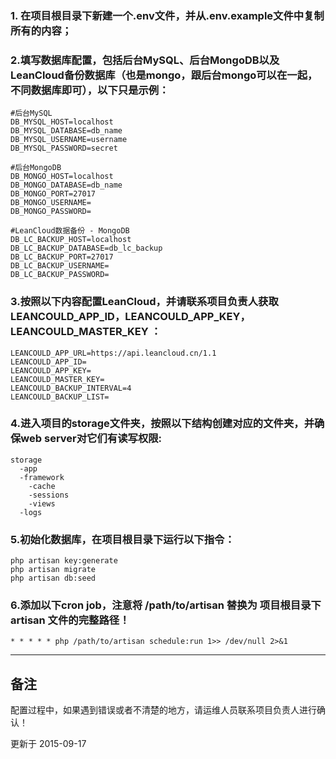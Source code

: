 ### 1. 在项目根目录下新建一个.env文件，并从.env.example文件中复制所有的内容；

### 2.填写数据库配置，包括后台MySQL、后台MongoDB以及LeanCloud备份数据库（也是mongo，跟后台mongo可以在一起，不同数据库即可），以下只是示例：

    #后台MySQL
    DB_MYSQL_HOST=localhost
    DB_MYSQL_DATABASE=db_name
    DB_MYSQL_USERNAME=username
    DB_MYSQL_PASSWORD=secret

    #后台MongoDB
    DB_MONGO_HOST=localhost
    DB_MONGO_DATABASE=db_name
    DB_MONGO_PORT=27017
    DB_MONGO_USERNAME=
    DB_MONGO_PASSWORD=

    #LeanCloud数据备份 - MongoDB
    DB_LC_BACKUP_HOST=localhost
    DB_LC_BACKUP_DATABASE=db_lc_backup
    DB_LC_BACKUP_PORT=27017
    DB_LC_BACKUP_USERNAME=
    DB_LC_BACKUP_PASSWORD=

### 3.按照以下内容配置LeanCloud，并请联系项目负责人获取 LEANCOULD_APP_ID，LEANCOULD_APP_KEY，LEANCOULD_MASTER_KEY ：

    LEANCOULD_APP_URL=https://api.leancloud.cn/1.1
    LEANCOULD_APP_ID=
    LEANCOULD_APP_KEY=
    LEANCOULD_MASTER_KEY=
    LEANCOULD_BACKUP_INTERVAL=4
    LEANCOULD_BACKUP_LIST=

### 4.进入项目的storage文件夹，按照以下结构创建对应的文件夹，并确保web server对它们有读写权限:

    storage
      -app
      -framework
        -cache
        -sessions
        -views
      -logs

### 5.初始化数据库，在项目根目录下运行以下指令：

    php artisan key:generate
    php artisan migrate
    php artisan db:seed

### 6.添加以下cron job，注意将 /path/to/artisan 替换为 **项目根目录下artisan** 文件的完整路径！

    * * * * * php /path/to/artisan schedule:run 1>> /dev/null 2>&1


******

## 备注
配置过程中，如果遇到错误或者不清楚的地方，请运维人员联系项目负责人进行确认！


更新于 2015-09-17
